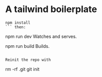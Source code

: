 # A tailwind boilerplate

```
npm install
``` then:

```
npm run dev
    Watches and serves.

npm run build
    Builds.
```

Reinit the repo with

```
rm -rf .git
git init
```
